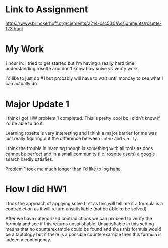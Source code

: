 # Link to Assignment

https://www.brinckerhoff.org/clements/2214-csc530/Assignments/rosette-123.html

# My Work

1 hour in: I tried to get started but I'm having a really hard time understanding rosette and don't know how solve vs verify work. 

I'd like to just do #1 but probably will have to wait until monday to see what I can actually do

# Major Update 1

I think I got HW problem 1 completed. This is pretty cool bc I didn't know if I'd be able to do it.

Learning rosette is very interesting and I think a major barrier for me was just really figuring out the difference between `solve` and `verify`. 

I think the trouble in learning though is something with all tools as docs cannot be perfect and in a small community (i.e. rosette users) a google search hardly satisfies.

Problem 1 took me much longer than I'd like to log haha.

# How I did HW1

I took the approach of applying solve first as this will tell me if a formula is a contradiction as it will return unsatisfiable (not be able to be solved)

After we have categorized contradictions we can proceed to verify the formula and see if this returns unsatisfiable. Unsatisfiable in this setting means that no counterexample could be found and thus this formula would be a tautology but if there is a possible counterexample then this formula is indeed a contingency.


